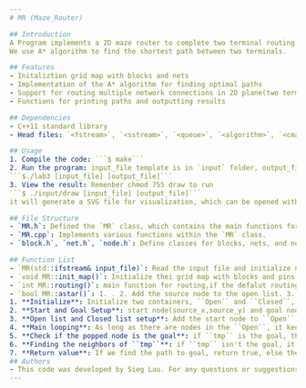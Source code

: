 ```yaml
---
# MR (Maze_Router)

## Introduction
A Program implements a 2D maze router to complete two terminal routing promblems.
We use A* algorithm to find the shortest path between two terminals.

## Features
- Initaliztion grid map with blocks and nets
- Implementation of the A* algorithm for finding optimal paths
- Support for routing multiple network connections in 2D plane(two terminals)
- Functions for printing paths and outputting results

## Dependencies
- C++11 standard library
- Head files: `<fstream>`, `<sstream>`, `<queue>`, `<algorithm>`, `<cmath>`, `<vector>`, `<list>`, `<iostream>`

## Usage
1. Compile the code: ```$ make```
2. Run the program: input_file template is in `input` folder, output_file can customize directory and name.
```$./lab3 [input_file] [output_file]```
3. View the result: Remenber chmod 755 draw to run
```$ ./input/draw [input_file] [output_file]```
it will generate a SVG file for visualization, which can be opened with internet browser.

## File Structure
- `MR.h`: Defined the `MR` class, which contains the main functions for routing.
- `MR.cpp`: Implements various functions within the `MR` class.
- `block.h`, `net.h`, `node.h`: Define classes for blocks, nets, and nodes respectively.

## Function List
- `MR(std::ifstream& input_file)`: Read the input file and initialize num of path and the routing order.
- `void MR::init_map()`: Initialize thei grid map with blocks and pins (wire cannot go through the source or target pins or the block).
- `int MR::routing()`: main function for routing,if the defalut routing order is not suitable, it will rip-up all connections and update it be the first routing order, until all connections are routed.
- `bool MR::astar()`: 1. . 2. Add the source node to the open list. 3. While the open list is not empty, pop the node with the lowest f-score from the open list. 4. If the popped node is the target node, return true. 5. For each neighbor of the popped node, calculate the tentative g-score and f-score. 6. If the neighbor is not in the closed list and the tentative g-score is lower than the current g-score of the neighbor in the open list, update the neighbor's parent node, g-score, and f-score. 7. Add the neighbor to the open list. 8. Mark the popped node as closed. 9. Return false if the target node is not found.
1. **Initialize**: Initialize two containers, ``Open`` and ``Closed``, These are going to store the nodes that we need to check out(``Open``) and the nodes we've already visited (``Closed``). Then it unlocks the start and end nodes of the net we're routing.
2. **Start and Goal Setup**: start node(source_x,source_y) and goal node(target_x,target_y), then we calcular the G value for start node (should be 0),and update the h value for start node by ``int MR::heuristic(int s_x,int s_y,int t_x,int t_y)`` which is the Manhattan distance of current node to goal node.
3. **Open list and Closed list setup**: Add the start node to ``Open`` and use Heap to sort ``Open`` based on f value(f = g + h), and update the Heap every time we push back a node or pop back a node from ``Open``. ``Closed`` is a set to store the nodes we've already visited.
4. **Main looping**: As long as there are nodes in the ``Open``, it keep looping. It takes the node with the lowest f value from ``Open`` (Open.front()), here we call it ``tmp``.
5. **Check if the popped node is the goal**: if ``tmp`` is the goal, then we start backtracking from the goal node to the start node, and record the path in a list. Also set up the path grid ``is_visited()`` the stop others net crossing or reaching the same grid.
6. **Finding the neighbors of ``tmp``**: if ``tmp`` isn't the goal, it's time to explore its neighbors.For each neighbor of ``tmp``, if it isn't in ``Closed`` and it's not a block, then we check if it's in ``Open`` or not. If it's not in ``Open``, we will update its g-value and h-value and update its parent node be ``tmp``,and push it into ``Open`` and update the Heap. If it's in ``Open``, we will check if the g-value of the neighbor which parent is ``tmp`` is lover than the current g-value of the neighbor in ``Open``, if true, we will update the neighbor's parent node and the g-value.
7. **Return value**: If we find the path to goal, return true, else the ``Open`` is empty, return false.
## Authors
- This code was developed by Sieg Lau. For any questions or suggestions, you can report an issue.
---
```

